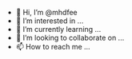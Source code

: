 - 👋 Hi, I’m @mhdfee
- 👀 I’m interested in ...
- 🌱 I’m currently learning ...
- 💞️ I’m looking to collaborate on ...
- 📫 How to reach me ...

<!---
mhdfee/mhdfee is a ✨ special ✨ repository because its `README.md` (this file) appears on your GitHub profile.
You can click the Preview link to take a look at your changes.
--->
